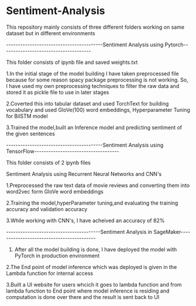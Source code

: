 # Sentiment-Analysis
This repository mainly consists of three different folders working on same dataset but in different environments

-----------------------------------------Sentiment Analysis using Pytorch--------------------------------------

This folder consists of ipynb file and saved weights.txt

1.In the initial stage of the model building I have taken preprocessed file because for some reason spacy package preprocessing is not working. So, I have used my own preprocessing techniques to filter the raw data and stored it as pickle file to use in later stages

2.Coverted this into tabular dataset and used TorchText for building vocabulary and used GloVe(100) word embeddings, Hyperparameter Tuning for BilSTM model

3.Trained the model,built an Inference model and predicting sentiment of the given sentences

-----------------------------------------Sentiment Analysis using TensorFlow------------------------------------

This folder consists of 2 ipynb files

Sentiment Analysis using Recurrent Neural Networks and CNN's

1.Preprocessed the raw text data of movie reviews and converting them into word2vec form GloVe word embeddings

2.Training the model,hyperParameter tuning,and evaluating the training accuracy and validation accuracy

3.While working with CNN's, I have acheived an accuracy of 82% 

----------------------------------------Sentiment Analysis in SageMaker------------------------------------------

1. After all the model building is done, I have deployed the model with PyTorch in production environment

2.The End point of model inference which was deployed is given in the Lambda function for internal access

3.Built a UI website for users whcich it goes to lambda function and from lambda function to End point where model inference is residing and computation is done over there and the result is sent back to UI 
